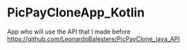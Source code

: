 # PicPayCloneApp_Kotlin
App who will use the API that I made before https://github.com/LeonardoBalestere/PicPayClone_java_API
